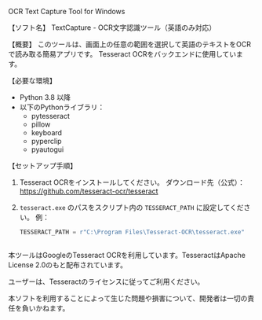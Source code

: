 OCR Text Capture Tool for Windows

【ソフト名】
TextCapture - OCR文字認識ツール（英語のみ対応）

【概要】
このツールは、画面上の任意の範囲を選択して英語のテキストをOCRで読み取る簡易アプリです。
Tesseract OCRをバックエンドに使用しています。

【必要な環境】
- Python 3.8 以降
- 以下のPythonライブラリ：
  - pytesseract
  - pillow
  - keyboard
  - pyperclip
  - pyautogui

【セットアップ手順】
1. Tesseract OCRをインストールしてください。
   ダウンロード先（公式）：https://github.com/tesseract-ocr/tesseract

2. `tesseract.exe` のパスをスクリプト内の `TESSERACT_PATH` に設定してください。
   例：
   ```python
   TESSERACT_PATH = r"C:\Program Files\Tesseract-OCR\tesseract.exe"



本ツールはGoogleのTesseract OCRを利用しています。TesseractはApache License 2.0のもと配布されています。

ユーザーは、Tesseractのライセンスに従ってご利用ください。

本ソフトを利用することによって生じた問題や損害について、開発者は一切の責任を負いかねます。